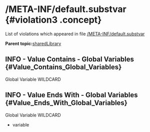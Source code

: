 # /META-INF/default.substvar {#violation3 .concept}

List of violations which appeared in file [/META-INF/default.substvar](../../../projects/sharedLibrary/META-INF/default.substvar.md)

**Parent topic:**[sharedLibrary](../../../qa/projects/sharedLibrary.md)

## INFO - Value Contains - Global Variables {#Value_Contains_Global_Variables}

Global Variable WILDCARD

## INFO - Value Ends With - Global Variables {#Value_Ends_With_Global_Variables}

Global Variable WILDCARD

-   variable

